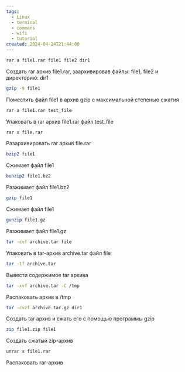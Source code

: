 ```yaml
---
tags:
  - Linux
  - terminal
  - commans
  - wifi
  - tutorial
created: 2024-04-24T21:44:00
---
```


```bash
rar a file1.rar file1 file2 dir1
```
Создать rar архив file1.rar, заархивировав файлы: file1, file2 и директорию: dir1

```bash
gzip -9 file1
```
Поместить файл file1 в архив gzip с максимальной степенью сжатия

```bash 
rar a file1.rar test_file
```
Упаковать в rar архив file1.rar файл test_file

```bash
rar x file.rar
```
Разархивировать rar архив file.rar

```bash
bzip2 file1
```
Сжимает файл file1

```bash 
bunzip2 file1.bz2
```
Разжимает файл file1.bz2

```bash
gzip file1
```
Сжимает файл file1

```bash
gunzip file1.gz
```
Разжимает файл file1.gz

```bash
tar -cvf archive.tar file
```
Упаковать в tar-архив archive.tar файл file

```bash
tar -tf archive.tar
```
Вывести содержимое tar архива

```bash
tar -xvf archive.tar -C /tmp
```
Распаковать архив в /tmp

```bash
tar -cvzf archive.tar.gz dir1
```
Создать tar архив и сжать его с помощью программы gzip

```bash
zip file1.zip file1
```
Создать сжатый zip-архив

```bash
unrar x file1.rar
```
Распаковать rar-архив
